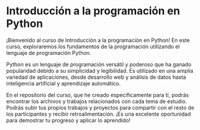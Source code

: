 # **Introducción a la programación en Python**
¡Bienvenido al curso de Introducción a la programación en Python! En este curso, exploraremos los fundamentos de la programación utilizando el lenguaje de programación Python.

Python es un lenguaje de programación versátil y poderoso que ha ganado popularidad debido a su simplicidad y legibilidad. Es utilizado en una amplia variedad de aplicaciones, desde desarrollo web y análisis de datos hasta inteligencia artificial y aprendizaje automático.


En el repositorio del curso, que he creado específicamente para ti, podrás encontrar los archivos y trabajos relacionados con cada tema de estudio. Podrás subir tus propios trabajos y proyectos para compartir con el resto de los participantes y recibir retroalimentación. ¡Es una excelente oportunidad para demostrar tu progreso y aplicar lo aprendido!
